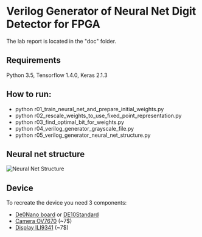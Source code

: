 # Verilog Generator of Neural Net Digit Detector for FPGA

The lab report is located in the "doc" folder.

## Requirements
Python 3.5, Tensorflow 1.4.0, Keras 2.1.3

## How to run:
* python r01_train_neural_net_and_prepare_initial_weights.py
* python r02_rescale_weights_to_use_fixed_point_representation.py
* python r03_find_optimal_bit_for_weights.py
* python r04_verilog_generator_grayscale_file.py
* python r05_verilog_generator_neural_net_structure.py

## Neural net structure

![Neural Net Structure](https://github.com/ZFTurbo/Verilog-Generator-of-Neural-Net-Digit-Detector-for-FPGA/blob/master/images/Neural-Net-Structure.png "Neural Net Structure")

## Device
To recreate the device you need 3 components:
* [De0Nano board](http://www.ti.com/lit/ug/tidu737/tidu737.pdf) or [DE10Standard](https://www.intel.com/content/dam/altera-www/global/en_US/portal/dsn/42/doc-us-dsnbk-42-5505271707235-de10-standard-user-manual-sm.pdf)
* [Camera OV7670](https://www.voti.nl/docs/OV7670.pdf) (~7$)
* [Display ILI9341](https://cdn-shop.adafruit.com/datasheets/ILI9341.pdf) (~7$)
